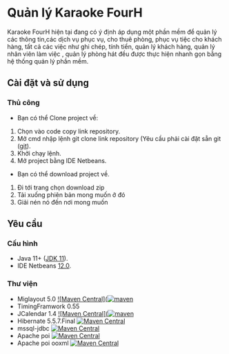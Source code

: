 # Quản lý Karaoke FourH
Karaoke FourH hiện tại đang có ý định áp dụng một phần mềm để quản lý các thông tin,các dịch vụ phục vụ, cho thuê phòng, phục vụ tiệc cho khách hàng, tất cả các việc như ghi chép, tính tiền, quản lý khách hàng, quản lý nhân viên làm việc , quản lý phòng hát đều được thực hiện nhanh gọn bằng hệ thống quản lý phần mềm.
## Cài đặt và sử dụng
### Thủ công
- Bạn có thể Clone project về:
1. Chọn vào code copy link repository.
2. Mở cmd nhập lệnh git clone link repository (Yêu cầu phải cài đặt sẵn git ([git](https://git-scm.com/)).
3. Khởi chạy lệnh.
4. Mở project bằng IDE Netbeans.
- Bạn có thể download project về.
1. Đi tới trang chọn download zip
2. Tải xuống phiên bản mong muốn ở đó
3. Giải nén nó đến nơi mong muốn
## Yêu cầu
### Cấu hình
- Java 11+ ([JDK 11](https://www.oracle.com/java/technologies/javase/jdk11-archive-downloads.html)).
- IDE Netbeans [12.0](https://netbeans.apache.org/download/nb120/nb120.html).
### Thư viện
- Miglayout 5.0 [![Maven Central](![maven](https://user-images.githubusercontent.com/76101060/146706817-15b36030-0bf8-41ec-8692-3b094f4e5414.png)
](https://search.maven.org/artifact/com.miglayout/miglayout-swing)
- TimingFramwork 0.55
- JCalendar 1.4 [![Maven Central](![maven](https://user-images.githubusercontent.com/76101060/146706949-2e18f9e3-f562-44b3-b26e-3ed6cc1c63f3.png)
](https://search.maven.org/artifact/com.toedter/jcalendar)
- Hibernate 5.5.7.Final [![Maven Central](https://img.shields.io/maven-central/v/org.jetbrains.kotlinx/ki-shell.svg?label=Maven%20Central)](https://mvnrepository.com/artifact/org.hibernate/hibernate-core)
- mssql-jdbc [![Maven Central](https://img.shields.io/maven-central/v/org.jetbrains.kotlinx/ki-shell.svg?label=Maven%20Central)](https://mvnrepository.com/artifact/com.microsoft.sqlserver/mssql-jdbc/9.4.0.jre11)
- Apache poi [![Maven Central](https://img.shields.io/maven-central/v/org.jetbrains.kotlinx/ki-shell.svg?label=Maven%20Central)](https://mvnrepository.com/artifact/org.apache.poi/poi/5.0.0)
- Apache poi ooxml [![Maven Central](https://img.shields.io/maven-central/v/org.jetbrains.kotlinx/ki-shell.svg?label=Maven%20Central)](https://mvnrepository.com/artifact/org.apache.poi/poi-ooxml/5.0.0)
